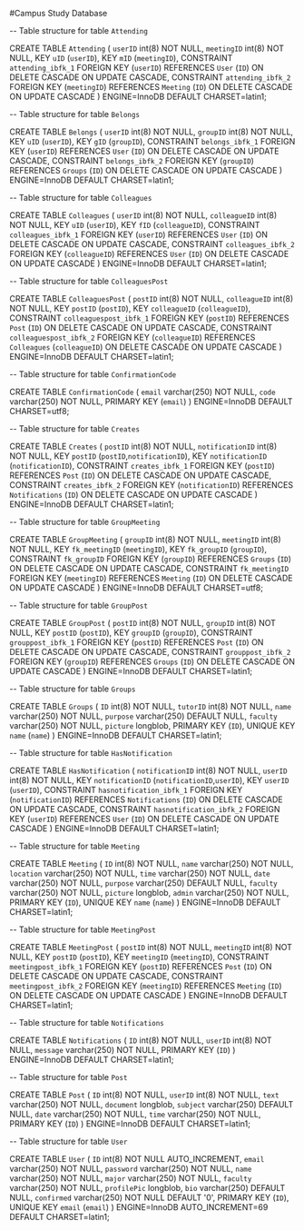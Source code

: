 #Campus Study Database

-- Table structure for table `Attending`

CREATE TABLE `Attending` (
  `userID` int(8) NOT NULL,
  `meetingID` int(8) NOT NULL,
  KEY `uID` (`userID`),
  KEY `mID` (`meetingID`),
  CONSTRAINT `attending_ibfk_1` FOREIGN KEY (`userID`) REFERENCES `User` (`ID`) ON DELETE CASCADE ON UPDATE CASCADE,
  CONSTRAINT `attending_ibfk_2` FOREIGN KEY (`meetingID`) REFERENCES `Meeting` (`ID`) ON DELETE CASCADE ON UPDATE CASCADE
) ENGINE=InnoDB DEFAULT CHARSET=latin1;


-- Table structure for table `Belongs`

CREATE TABLE `Belongs` (
  `userID` int(8) NOT NULL,
  `groupID` int(8) NOT NULL,
  KEY `uID` (`userID`),
  KEY `gID` (`groupID`),
  CONSTRAINT `belongs_ibfk_1` FOREIGN KEY (`userID`) REFERENCES `User` (`ID`) ON DELETE CASCADE ON UPDATE CASCADE,
  CONSTRAINT `belongs_ibfk_2` FOREIGN KEY (`groupID`) REFERENCES `Groups` (`ID`) ON DELETE CASCADE ON UPDATE CASCADE
) ENGINE=InnoDB DEFAULT CHARSET=latin1;


-- Table structure for table `Colleagues`

CREATE TABLE `Colleagues` (
  `userID` int(8) NOT NULL,
  `colleagueID` int(8) NOT NULL,
  KEY `uID` (`userID`),
  KEY `fID` (`colleagueID`),
  CONSTRAINT `colleagues_ibfk_1` FOREIGN KEY (`userID`) REFERENCES `User` (`ID`) ON DELETE CASCADE ON UPDATE CASCADE,
  CONSTRAINT `colleagues_ibfk_2` FOREIGN KEY (`colleagueID`) REFERENCES `User` (`ID`) ON DELETE CASCADE ON UPDATE CASCADE
) ENGINE=InnoDB DEFAULT CHARSET=latin1;


-- Table structure for table `ColleaguesPost`

CREATE TABLE `ColleaguesPost` (
  `postID` int(8) NOT NULL,
  `colleagueID` int(8) NOT NULL,
  KEY `postID` (`postID`),
  KEY `colleagueID` (`colleagueID`),
  CONSTRAINT `colleaguespost_ibfk_1` FOREIGN KEY (`postID`) REFERENCES `Post` (`ID`) ON DELETE CASCADE ON UPDATE CASCADE,
  CONSTRAINT `colleaguespost_ibfk_2` FOREIGN KEY (`colleagueID`) REFERENCES `Colleagues` (`colleagueID`) ON DELETE CASCADE ON UPDATE CASCADE
) ENGINE=InnoDB DEFAULT CHARSET=latin1;


-- Table structure for table `ConfirmationCode`

CREATE TABLE `ConfirmationCode` (
  `email` varchar(250) NOT NULL,
  `code` varchar(250) NOT NULL,
  PRIMARY KEY (`email`)
) ENGINE=InnoDB DEFAULT CHARSET=utf8;


-- Table structure for table `Creates`

CREATE TABLE `Creates` (
  `postID` int(8) NOT NULL,
  `notificationID` int(8) NOT NULL,
  KEY `postID` (`postID`,`notificationID`),
  KEY `notificationID` (`notificationID`),
  CONSTRAINT `creates_ibfk_1` FOREIGN KEY (`postID`) REFERENCES `Post` (`ID`) ON DELETE CASCADE ON UPDATE CASCADE,
  CONSTRAINT `creates_ibfk_2` FOREIGN KEY (`notificationID`) REFERENCES `Notifications` (`ID`) ON DELETE CASCADE ON UPDATE CASCADE
) ENGINE=InnoDB DEFAULT CHARSET=latin1;


-- Table structure for table `GroupMeeting`

CREATE TABLE `GroupMeeting` (
  `groupID` int(8) NOT NULL,
  `meetingID` int(8) NOT NULL,
  KEY `fk_meetingID` (`meetingID`),
  KEY `fk_groupID` (`groupID`),
  CONSTRAINT `fk_groupID` FOREIGN KEY (`groupID`) REFERENCES `Groups` (`ID`) ON DELETE CASCADE ON UPDATE CASCADE,
  CONSTRAINT `fk_meetingID` FOREIGN KEY (`meetingID`) REFERENCES `Meeting` (`ID`) ON DELETE CASCADE ON UPDATE CASCADE
) ENGINE=InnoDB DEFAULT CHARSET=utf8;


-- Table structure for table `GroupPost`

CREATE TABLE `GroupPost` (
  `postID` int(8) NOT NULL,
  `groupID` int(8) NOT NULL,
  KEY `postID` (`postID`),
  KEY `groupID` (`groupID`),
  CONSTRAINT `grouppost_ibfk_1` FOREIGN KEY (`postID`) REFERENCES `Post` (`ID`) ON DELETE CASCADE ON UPDATE CASCADE,
  CONSTRAINT `grouppost_ibfk_2` FOREIGN KEY (`groupID`) REFERENCES `Groups` (`ID`) ON DELETE CASCADE ON UPDATE CASCADE
) ENGINE=InnoDB DEFAULT CHARSET=latin1;


-- Table structure for table `Groups`

CREATE TABLE `Groups` (
  `ID` int(8) NOT NULL,
  `tutorID` int(8) NOT NULL,
  `name` varchar(250) NOT NULL,
  `purpose` varchar(250) DEFAULT NULL,
  `faculty` varchar(250) NOT NULL,
  `picture` longblob,
  PRIMARY KEY (`ID`),
  UNIQUE KEY `name` (`name`)
) ENGINE=InnoDB DEFAULT CHARSET=latin1;


-- Table structure for table `HasNotification`

CREATE TABLE `HasNotification` (
  `notificationID` int(8) NOT NULL,
  `userID` int(8) NOT NULL,
  KEY `notificationID` (`notificationID`,`userID`),
  KEY `userID` (`userID`),
  CONSTRAINT `hasnotification_ibfk_1` FOREIGN KEY (`notificationID`) REFERENCES `Notifications` (`ID`) ON DELETE CASCADE ON UPDATE CASCADE,
  CONSTRAINT `hasnotification_ibfk_2` FOREIGN KEY (`userID`) REFERENCES `User` (`ID`) ON DELETE CASCADE ON UPDATE CASCADE
) ENGINE=InnoDB DEFAULT CHARSET=latin1;


-- Table structure for table `Meeting`

CREATE TABLE `Meeting` (
  `ID` int(8) NOT NULL,
  `name` varchar(250) NOT NULL,
  `location` varchar(250) NOT NULL,
  `time` varchar(250) NOT NULL,
  `date` varchar(250) NOT NULL,
  `purpose` varchar(250) DEFAULT NULL,
  `faculty` varchar(250) NOT NULL,
  `picture` longblob,
  `admin` varchar(250) NOT NULL,
  PRIMARY KEY (`ID`),
  UNIQUE KEY `name` (`name`)
) ENGINE=InnoDB DEFAULT CHARSET=latin1;


-- Table structure for table `MeetingPost`

CREATE TABLE `MeetingPost` (
  `postID` int(8) NOT NULL,
  `meetingID` int(8) NOT NULL,
  KEY `postID` (`postID`),
  KEY `meetingID` (`meetingID`),
  CONSTRAINT `meetingpost_ibfk_1` FOREIGN KEY (`postID`) REFERENCES `Post` (`ID`) ON DELETE CASCADE ON UPDATE CASCADE,
  CONSTRAINT `meetingpost_ibfk_2` FOREIGN KEY (`meetingID`) REFERENCES `Meeting` (`ID`) ON DELETE CASCADE ON UPDATE CASCADE
) ENGINE=InnoDB DEFAULT CHARSET=latin1;


-- Table structure for table `Notifications`

CREATE TABLE `Notifications` (
  `ID` int(8) NOT NULL,
  `userID` int(8) NOT NULL,
  `message` varchar(250) NOT NULL,
  PRIMARY KEY (`ID`)
) ENGINE=InnoDB DEFAULT CHARSET=latin1;


-- Table structure for table `Post`

CREATE TABLE `Post` (
  `ID` int(8) NOT NULL,
  `userID` int(8) NOT NULL,
  `text` varchar(250) NOT NULL,
  `document` longblob,
  `subject` varchar(250) DEFAULT NULL,
  `date` varchar(250) NOT NULL,
  `time` varchar(250) NOT NULL,
  PRIMARY KEY (`ID`)
) ENGINE=InnoDB DEFAULT CHARSET=latin1;


-- Table structure for table `User`

CREATE TABLE `User` (
  `ID` int(8) NOT NULL AUTO_INCREMENT,
  `email` varchar(250) NOT NULL,
  `password` varchar(250) NOT NULL,
  `name` varchar(250) NOT NULL,
  `major` varchar(250) NOT NULL,
  `faculty` varchar(250) NOT NULL,
  `profilePic` longblob,
  `bio` varchar(250) DEFAULT NULL,
  `confirmed` varchar(250) NOT NULL DEFAULT '0',
  PRIMARY KEY (`ID`),
  UNIQUE KEY `email` (`email`)
) ENGINE=InnoDB AUTO_INCREMENT=69 DEFAULT CHARSET=latin1;
